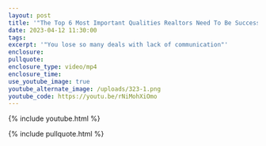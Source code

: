 ```yaml
---
layout: post
title: '"The Top 6 Most Important Qualities Realtors Need To Be Successful"'
date: 2023-04-12 11:30:00
tags:
excerpt: '"You lose so many deals with lack of communication"'
enclosure:
pullquote:
enclosure_type: video/mp4
enclosure_time:
use_youtube_image: true
youtube_alternate_image: /uploads/323-1.png
youtube_code: https://youtu.be/rNiMohXiOmo
---
```

{% include youtube.html %}

{% include pullquote.html %}
